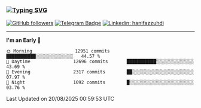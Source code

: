 ### [![Typing SVG](https://readme-typing-svg.herokuapp.com?font=lato&size=22&lines=Hi+There+👋)](https://git.io/typing-svg) 

[![GitHub followers](https://img.shields.io/github/followers/hanifazzuhdi?label=Follow&style=social)](https://github.com/hanifazzuhdi/?tab=follow) 
[![Telegram Badge](https://img.shields.io/badge/-hanif0198-blue?style=social&logo=telegram&link=https://www.t.me/hanif0198/)](https://www.t.me/hanif0198/) 
[![Linkedin: hanifazzuhdi](https://img.shields.io/badge/-hanifazzuhdi-blue?style=flat-square&logo=Linkedin&logoColor=white&link=https://www.linkedin.com/in/hanif-az-zuhdi-69688019b/)](https://www.linkedin.com/in/hanif-az-zuhdi-69688019b/) 

<hr/>

<!--START_SECTION:waka-->
**I'm an Early 🐤** 

```text
🌞 Morning                12951 commits       ███████████░░░░░░░░░░░░░░   44.57 % 
🌆 Daytime                12696 commits       ███████████░░░░░░░░░░░░░░   43.69 % 
🌃 Evening                2317 commits        ██░░░░░░░░░░░░░░░░░░░░░░░   07.97 % 
🌙 Night                  1092 commits        █░░░░░░░░░░░░░░░░░░░░░░░░   03.76 % 
```



 Last Updated on 20/08/2025 00:59:53 UTC
<!--END_SECTION:waka-->

